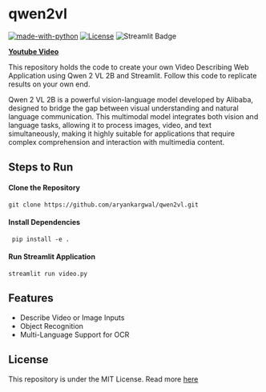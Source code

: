 # qwen2vl
[![made-with-python](https://img.shields.io/badge/Made%20with-Python-1f425f.svg)](https://www.python.org/)
[![License](https://img.shields.io/badge/License-Apache_2.0-blue.svg)](https://opensource.org/licenses/Apache-2.0)
![Streamlit Badge](https://img.shields.io/badge/Streamlit-FF4B4B?logo=streamlit&logoColor=fff&style=flat-square)

<b>[Youtube Video](https://youtu.be/hsVdRqO65io)</b>

This repository holds the code to create your own Video Describing Web Application using Qwen 2 VL 2B and Streamlit. Follow this code to replicate results on your own end.

Qwen 2 VL 2B is a powerful vision-language model developed by Alibaba, designed to bridge the gap between visual understanding and natural language communication. This multimodal model integrates both vision and language tasks, allowing it to process images, video, and text simultaneously, making it highly suitable for applications that require complex comprehension and interaction with multimedia content.

## Steps to Run

#### Clone the Repository
```git clone https://github.com/aryankargwal/qwen2vl.git```

#### Install Dependencies

``` pip install -e .```

#### Run Streamlit Application
```streamlit run video.py```

## Features
- Describe Video or Image Inputs
- Object Recognition
- Multi-Language Support for OCR

## License
This repository is under the MIT License. Read more [here](LICENSE)
